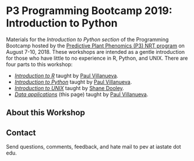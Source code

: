 # P3 Programming Bootcamp 2019: Introduction to Python

Materials for the *Introduction to Python section* of the Programming Bootcamp hosted by the [Predictive Plant Phenomics (P3) NRT program][p3-landing] on August 7-10, 2018.  These workshops are intended as a gentle introduction for those who have little to no experience in R, Python, and UNIX.  There are four parts to this workshop:

* [*Introduction to R*][intro-to-R] taught by [Paul Villanueva][paul-github]. 
* [*Introduction to Python*][intro-to-python] taught by [Paul Villanueva][paul-github]. 
* [*Introduction to UNIX*][intro-to-unix] taught by [Shane Dooley][shane-github].
* [*Data applications*][data-app-1] (this page) taught by [Paul Villanueva][paul-github].

## About this Workshop

## Contact

Send questions, comments, feedback, and hate mail to pev at iastate dot edu.


[p3-landing]: https://www.predictivephenomicsinplants.iastate.edu/
[intro-to-r]: https://pommevilla.github.io/p3.bootcamp.r.2019/ 
[intro-to-python]: https://nbviewer.jupyter.org/github/pommevilla/p3.bootcamp.python.2018/blob/master/lessons/P3Bootcamp2018-00.ipynb
[intro-to-unix]: https://github.com/skDooley/shell_tutorial
[paul-github]: https://github.com/pommevilla
[shane-github]: https://github.com/skDooley
[data-app-1]: https://github.com/pommevilla/p3.bootcamp.da1.2019
